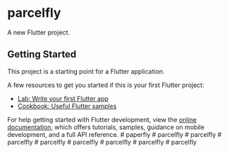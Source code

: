 # parcelfly

A new Flutter project.

## Getting Started

This project is a starting point for a Flutter application.

A few resources to get you started if this is your first Flutter project:

- [Lab: Write your first Flutter app](https://docs.flutter.dev/get-started/codelab)
- [Cookbook: Useful Flutter samples](https://docs.flutter.dev/cookbook)

For help getting started with Flutter development, view the
[online documentation](https://docs.flutter.dev/), which offers tutorials,
samples, guidance on mobile development, and a full API reference.
#   p a p e r f l y  
 #   p a r c e l f l y  
 #   p a r c e l f l y  
 #   p a r c e l f l y  
 #   p a r c e l f l y  
 #   p a r c e l f l y  
 #   p a r c e l f l y  
 #   p a r c e l f l y  
 #   p a r c e l f l y  
 